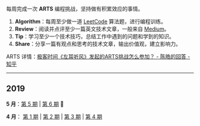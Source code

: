 每周完成一次 **ARTS** 编程挑战，坚持做有积累效应的事情。

1. **Algorithm**：每周至少做一道  [LeetCode](<https://leetcode-cn.com/>)  算法题，进行编程训练。
2. **Review**：阅读并点评至少一篇英文技术文章，一般来自 [Medium](<https://medium.com/>)。
3. **Tip**：学习至少一个技术技巧，总结工作中遇到的问题和学到的知识。
4. **Share**：分享一篇有观点和思考的技术文章，输出价值观，建立影响力。

ARTS 详情：[极客时间《左耳听风》发起的ARTS挑战怎么参加？ - 陈皓的回答 - 知乎](https://www.zhihu.com/question/301150832/answer/529809529)

------

## 2019

**5 月**：[第 5 期](docs/arts-5.md) | [第 6 期](docs/arts-6.md) :high_brightness:

**4 月**： [第 1 期](docs/arts-1.md) | [第 2 期](docs/arts-2.md) | [第 3 期](docs/arts-3.md) | [第 4 期](docs/arts-4.md)

